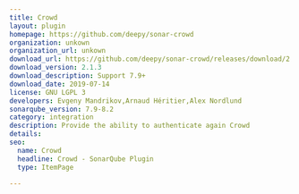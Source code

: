 ```yaml
---
title: Crowd
layout: plugin
homepage: https://github.com/deepy/sonar-crowd
organization: unkown
organization_url: unkown
download_url: https://github.com/deepy/sonar-crowd/releases/download/2.1.3/sonar-crowd-plugin-2.1.3.jar
download_version: 2.1.3
download_description: Support 7.9+
download_date: 2019-07-14
license: GNU LGPL 3
developers: Evgeny Mandrikov,Arnaud Héritier,Alex Nordlund
sonarqube_version: 7.9-8.2
category: integration
description: Provide the ability to authenticate again Crowd
details: 
seo: 
  name: Crowd
  headline: Crowd - SonarQube Plugin
  type: ItemPage

---
```

